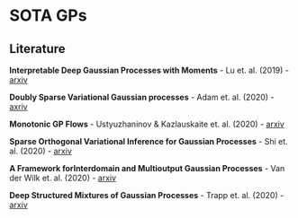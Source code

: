 # SOTA GPs


## Literature

**Interpretable Deep Gaussian Processes with Moments** - Lu et. al. (2019) - [arxiv](https://arxiv.org/abs/1905.10963)

**Doubly Sparse Variational Gaussian processes** - Adam et. al. (2020) - [axriv](https://arxiv.org/abs/2001.05363)

**Monotonic GP Flows** - Ustyuzhaninov & Kazlauskaite et. al. (2020) - [arxiv](https://arxiv.org/abs/1905.12930)

**Sparse Orthogonal Variational Inference for Gaussian Processes** - Shi et. al. (2020) - [arxiv](https://arxiv.org/abs/1910.10596)

**A Framework forInterdomain and Multioutput Gaussian Processes** - Van der Wilk et. al. (2020) - [arxiv](https://arxiv.org/abs/2003.01115)

**Deep Structured Mixtures of Gaussian Processes** - Trapp et. al. (2020) - [arxiv](https://arxiv.org/abs/1910.04536)
